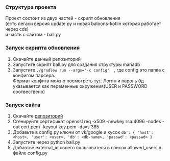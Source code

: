 ### Структура проекта 
Проект состоит из двух частей - скрипт обновления   
(есть легаси версия update.py и новая baloons-kotlin которая работает через cds)   
и часть с сайтом - ball.py 
### Запуск скрипта обновления
1. Скачайте данный репозиторий
2. Запустите скрипт ball.py для создания структуры mariadb  
3. Запустите ```./gradlew run --args='-c config'  ```, где config это папка с конфигом парсера.  
Формат конфига можно посмотреть [тут](https://github.com/icpc/live-v3).
Логин и пароль бд указывается как переменные окружения(USER и PASSWORD соотвествено)
### Запуск сайта
1. Скачайте [репозиторий](https://github.com/Nikkirche/balloons)
2. Сгенируйте сертификат openssl req -x509 -newkey rsa:4096 -nodes -out cert.pem -keyout key.pem -days 365
3. Добавьте в config.py ключи от vk/google и кусок ```db': { 'host': <host>, 'user': <user>, 'db': <db-name>, 'passwd': <passwd> }```
4. Запустите через python ball.py
5. Добавтье external_id своего пользователя в список allowed_users в файле config.py